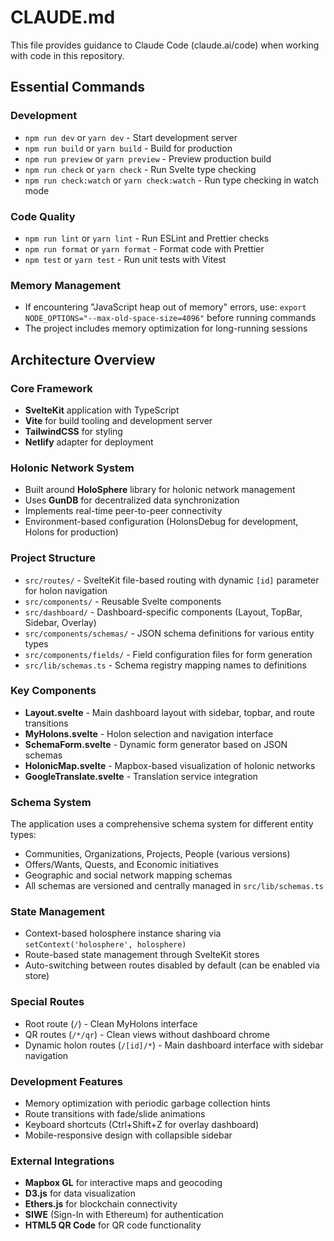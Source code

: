 # CLAUDE.md

This file provides guidance to Claude Code (claude.ai/code) when working with code in this repository.

## Essential Commands

### Development
- `npm run dev` or `yarn dev` - Start development server
- `npm run build` or `yarn build` - Build for production  
- `npm run preview` or `yarn preview` - Preview production build
- `npm run check` or `yarn check` - Run Svelte type checking
- `npm run check:watch` or `yarn check:watch` - Run type checking in watch mode

### Code Quality
- `npm run lint` or `yarn lint` - Run ESLint and Prettier checks
- `npm run format` or `yarn format` - Format code with Prettier
- `npm test` or `yarn test` - Run unit tests with Vitest

### Memory Management
- If encountering "JavaScript heap out of memory" errors, use: `export NODE_OPTIONS="--max-old-space-size=4096"` before running commands
- The project includes memory optimization for long-running sessions

## Architecture Overview

### Core Framework
- **SvelteKit** application with TypeScript
- **Vite** for build tooling and development server
- **TailwindCSS** for styling
- **Netlify** adapter for deployment

### Holonic Network System
- Built around **HoloSphere** library for holonic network management
- Uses **GunDB** for decentralized data synchronization
- Implements real-time peer-to-peer connectivity
- Environment-based configuration (HolonsDebug for development, Holons for production)

### Project Structure
- `src/routes/` - SvelteKit file-based routing with dynamic `[id]` parameter for holon navigation
- `src/components/` - Reusable Svelte components
- `src/dashboard/` - Dashboard-specific components (Layout, TopBar, Sidebar, Overlay)
- `src/components/schemas/` - JSON schema definitions for various entity types
- `src/components/fields/` - Field configuration files for form generation
- `src/lib/schemas.ts` - Schema registry mapping names to definitions

### Key Components
- **Layout.svelte** - Main dashboard layout with sidebar, topbar, and route transitions
- **MyHolons.svelte** - Holon selection and navigation interface
- **SchemaForm.svelte** - Dynamic form generator based on JSON schemas
- **HolonicMap.svelte** - Mapbox-based visualization of holonic networks
- **GoogleTranslate.svelte** - Translation service integration

### Schema System
The application uses a comprehensive schema system for different entity types:
- Communities, Organizations, Projects, People (various versions)
- Offers/Wants, Quests, and Economic initiatives  
- Geographic and social network mapping schemas
- All schemas are versioned and centrally managed in `src/lib/schemas.ts`

### State Management
- Context-based holosphere instance sharing via `setContext('holosphere', holosphere)`
- Route-based state management through SvelteKit stores
- Auto-switching between routes disabled by default (can be enabled via store)

### Special Routes
- Root route (`/`) - Clean MyHolons interface
- QR routes (`/*/qr`) - Clean views without dashboard chrome  
- Dynamic holon routes (`/[id]/*`) - Main dashboard interface with sidebar navigation

### Development Features
- Memory optimization with periodic garbage collection hints
- Route transitions with fade/slide animations
- Keyboard shortcuts (Ctrl+Shift+Z for overlay dashboard)
- Mobile-responsive design with collapsible sidebar

### External Integrations
- **Mapbox GL** for interactive maps and geocoding
- **D3.js** for data visualization
- **Ethers.js** for blockchain connectivity
- **SIWE** (Sign-In with Ethereum) for authentication
- **HTML5 QR Code** for QR code functionality